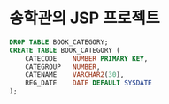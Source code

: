 # 송학관의 JSP 프로젝트

``` sql
DROP TABLE BOOK_CATEGORY;
CREATE TABLE BOOK_CATEGORY (
	CATECODE	NUMBER PRIMARY KEY,
	CATEGROUP	NUMBER,
	CATENAME	VARCHAR2(30),
	REG_DATE	DATE DEFAULT SYSDATE
);
```
